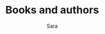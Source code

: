 ---
layout: post
title: Books and authors
author: Sara
section: resources
categories: [resources, sara]
audience: ""
keywords: ""
goals: ""
actions: ""
---